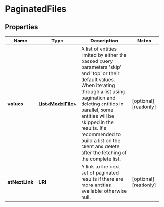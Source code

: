 

# PaginatedFiles


## Properties

| Name | Type | Description | Notes |
|------------ | ------------- | ------------- | -------------|
|**values** | [**List&lt;ModelFile&gt;**](ModelFile.md) | A list of entities limited by either the passed query parameters &#39;skip&#39; and &#39;top&#39; or their default values.                When iterating through a list using pagination and deleting entities in parallel, some entities will be skipped in the results.  It&#39;s recommended to build a list on the client and delete after the fetching of the complete list. |  [optional] [readonly] |
|**atNextLink** | **URI** | A link to the next set of paginated results if there are more entities available; otherwise null. |  [optional] [readonly] |



